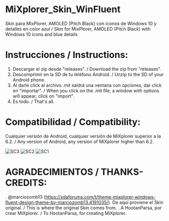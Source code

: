 # MiXplorer_Skin_WinFluent
Skin para MixPlorer, AMOLED (Pitch Black) con iconos de Windows 10 y detalles en color azul / Skin for MixPlorer, AMOLED (Pitch Black) with Windows 10 icons and blue details

# Instrucciones / Instructions:
1. Descargar el zip desde "releases". / Download the zip from "releases".
2. Descomprimir en la SD de tu teléfono Android. / Unzip to the SD of your Android phone.
3. Al darle click al archivo .mit saldrá una ventana con opciones, dar click en "importar". / When you click on the .mit file, a window with options will appear, click on "import".
4. Es todo. / That's all.


# Compatibilidad / Compatibility:
Cualquier versión de Android, cualquier versión de MiXplorer superior a la 6.2. / Any version of Android, any version of MiXplorer higher than 6.2.


![SC3](https://github.com/CrazyBytesVE/MiXplorer_Skin_WinFluent/assets/16071024/c30cfb72-ac99-49cb-8aa4-6e12efb00a3d)
![SC2](https://github.com/CrazyBytesVE/MiXplorer_Skin_WinFluent/assets/16071024/caf95eb7-b910-4634-907f-13ef22a3823e)
![SC1](https://github.com/CrazyBytesVE/MiXplorer_Skin_WinFluent/assets/16071024/347c829b-eb4a-4d09-87a4-c7de214bfffd)

# AGRADECIMIENTOS / THANKS-CREDITS:

. @marciozomb13 (https://xdaforums.com/t/theme-mixplorer-windows-fluent-design-theme-by-marciozomb13.4191035/). De aquí proviene el Skin original. / This is where the original Skin comes from.
. A HootanParsa, por crear MiXplorer. / To HootanParsa, for creating MiXplorer.
